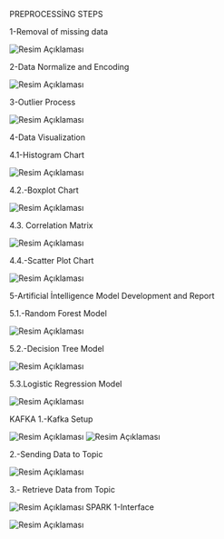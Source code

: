 PREPROCESSİNG STEPS

1-Removal of missing data


![Resim Açıklaması](images/eksik_değer2.png)

2-Data Normalize and Encoding



![Resim Açıklaması](images/encoding_2.png)

3-Outlier Process



![Resim Açıklaması](images/outlier_2.png)

4-Data Visualization

4.1-Histogram Chart


![Resim Açıklaması](images/histogram.png)

4.2.-Boxplot Chart


![Resim Açıklaması](images/boxplot.png)

4.3. Correlation Matrix


![Resim Açıklaması](images/korelasyon.png)

4.4.-Scatter Plot Chart


![Resim Açıklaması](images/anomal_gorsel.png)

5-Artificial İntelligence Model Development and Report

5.1.-Random Forest Model


![Resim Açıklaması](images/random_rapor.png)

5.2.-Decision Tree Model


![Resim Açıklaması](images/decision_rapor.png)

5.3.Logistic Regression Model


![Resim Açıklaması](images/logistic_rapor.png)

KAFKA
1.-Kafka Setup


![Resim Açıklaması](images/zookeeper_start.png)
![Resim Açıklaması](images/kafka_start.png)

2.-Sending Data to Topic


![Resim Açıklaması](images/producer_cikti.png)

3.- Retrieve Data from Topic


![Resim Açıklaması](images/consumer_cikti.png)
SPARK
1-Interface


![Resim Açıklaması](images/spark_4040.png)

                                                                    
                                                                    
